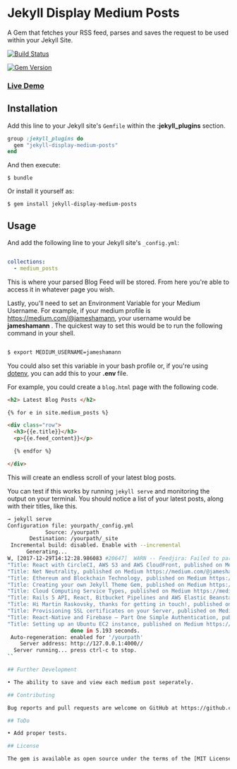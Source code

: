# Jekyll Display Medium Posts

A Gem that fetches your RSS feed, parses and saves the request to be used within your Jekyll Site.

[![Build Status](https://travis-ci.org/jameshamann/jekyll-display-medium-posts.svg?branch=master)](https://travis-ci.org/jameshamann/jekyll-display-medium-posts)

[![Gem Version](https://badge.fury.io/rb/jekyll-display-medium-posts.svg)](https://badge.fury.io/rb/jekyll-display-medium-posts)

### [Live Demo](https://jameshamann.com/blog)

## Installation

Add this line to your Jekyll site's `Gemfile` within the <b>:jekyll_plugins</b> section.

```ruby
group :jekyll_plugins do
  gem "jekyll-display-medium-posts"
end
```
And then execute:

    $ bundle

Or install it yourself as:

    $ gem install jekyll-display-medium-posts

## Usage

And add the following line to your Jekyll site's `_config.yml`:

```yaml

collections:
  - medium_posts
```

This is where your parsed Blog Feed will be stored. From here you're able to access it in whatever page you wish.

Lastly, you'll need to set an Environment Variable for your Medium Username. For example, if your medium profile is https://medium.com/@jameshamann, your username would be <b> jameshamann </b>. The quickest way to set this would be to run the following command in your shell.

```bash

$ export MEDIUM_USERNAME=jameshamann

```

You could also set this variable in your bash profile or, if you're using [dotenv](https://github.com/bkeepers/dotenv), you can add this to your <b> .env </b> file.

For example, you could create a ```blog.html``` page with the following code.

```html
<h2> Latest Blog Posts </h2>

{% for e in site.medium_posts %}

<div class="row">
  <h3>{{e.title}}</h3>
  <p>{{e.feed_content}}</p>

  {% endfor %}

</div>

```
This will create an endless scroll of your latest blog posts.

You can test if this works by running ```jekyll serve``` and monitoring the output on your terminal. You should notice a list of your latest posts, along with their titles, like this.

```bash
→ jekyll serve
Configuration file: yourpath/_config.yml
            Source: /yourpath
       Destination: /yourpath/_site
 Incremental build: disabled. Enable with --incremental
      Generating...
W, [2017-12-29T14:12:28.986083 #20647]  WARN -- Feedjira: Failed to parse last modified ''
"Title: React with CircleCI, AWS S3 and AWS CloudFront, published on Medium https://blog.cloudboost.io/react-with-circleci-aws-s3-and-aws-cloudfront-844a1b2c75c9?source=rss-1a0f244d9caf------2 #<Feedjira::Parser::RSSEntry:0x00007ff9a34e0300>"
"Title: Net Neutrality, published on Medium https://medium.com/@jameshamann/net-neutrality-61c6b0c4bd26?source=rss-1a0f244d9caf------2 #<Feedjira::Parser::RSSEntry:0x00007ff9a42ab7c8>"
"Title: Ethereum and Blockchain Technology, published on Medium https://cryptocurrencyhub.io/ethereum-and-blockchain-technology-261d9342caf8?source=rss-1a0f244d9caf------2 #<Feedjira::Parser::RSSEntry:0x00007ff9a3667458>"
"Title: Creating your own Jekyll Theme Gem, published on Medium https://medium.com/@jameshamann/creating-your-own-jekyll-theme-gem-1f8180a0e4b8?source=rss-1a0f244d9caf------2 #<Feedjira::Parser::RSSEntry:0x00007ff9a390ebe8>"
"Title: Cloud Computing Service Types, published on Medium https://medium.com/@jameshamann/cloud-computing-service-types-3da6998a7a11?source=rss-1a0f244d9caf------2 #<Feedjira::Parser::RSSEntry:0x00007ff9a4c3a8e8>"
"Title: Rails 5 API, React, Bitbucket Pipelines and AWS Elastic Beanstalk — Part One, published on Medium https://blog.cloudboost.io/rails-5-api-react-bitbucket-pipelines-and-aws-elastic-beanstalk-part-one-f0f0bb67112f?source=rss-1a0f244d9caf------2 #<Feedjira::Parser::RSSEntry:0x00007ff9a4c72d60>"
"Title: Hi Martin Raskovsky, thanks for getting in touch!, published on Medium https://medium.com/@jameshamann/hi-martin-raskovsky-thanks-for-getting-in-touch-66b113c77b03?source=rss-1a0f244d9caf------2 #<Feedjira::Parser::RSSEntry:0x00007ff9a366e3c0>"
"Title: Provisioning SSL certificates on your Server, published on Medium https://medium.com/@jameshamann/provisioning-ssl-certificates-on-your-server-7597ec17a66?source=rss-1a0f244d9caf------2 #<Feedjira::Parser::RSSEntry:0x00007ff9a368b790>"
"Title: React-Native and Firebase — Part One Simple Authentication, published on Medium https://blog.cloudboost.io/react-native-and-firebase-part-one-simple-authentication-3b233fff5b3f?source=rss-1a0f244d9caf------2 #<Feedjira::Parser::RSSEntry:0x00007ff9a3673a50>"
"Title: Setting up an Ubuntu EC2 instance, published on Medium https://medium.com/@jameshamann/setting-up-an-ubuntu-ec2-instance-from-scratch-78a166167a22?source=rss-1a0f244d9caf------2 #<Feedjira::Parser::RSSEntry:0x00007ff9a34b04c0>"
                    done in 5.193 seconds.
 Auto-regeneration: enabled for '/yourpath'
    Server address: http://127.0.0.1:4000//
  Server running... press ctrl-c to stop.
``

## Further Development

• The ability to save and view each medium post seperately.

## Contributing

Bug reports and pull requests are welcome on GitHub at https://github.com/jameshamann/jekyll-display-medium-posts. This project is intended to be a safe, welcoming space for collaboration, and contributors are expected to adhere to the [Contributor Covenant](http://contributor-covenant.org) code of conduct.

## ToDo

• Add proper tests.

## License

The gem is available as open source under the terms of the [MIT License](https://opensource.org/licenses/MIT).
